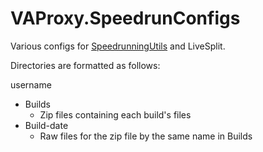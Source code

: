 # VAProxy.SpeedrunConfigs

Various configs for [SpeedrunningUtils](https://github.com/tairasoul/VAProxy.SpeedrunningUtils) and LiveSplit.

Directories are formatted as follows:

username
  - Builds
    - Zip files containing each build's files
  - Build-date
    - Raw files for the zip file by the same name in Builds
